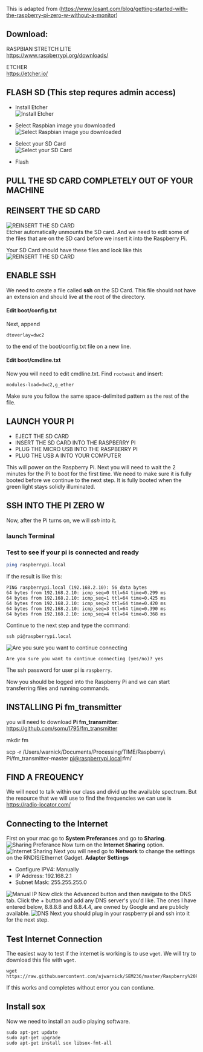 This is adapted from (https://www.losant.com/blog/getting-started-with-the-raspberry-pi-zero-w-without-a-monitor)


## Download:

RASPBIAN STRETCH LITE  
https://www.raspberrypi.org/downloads/

ETCHER  
https://etcher.io/


## FLASH SD (This step requres admin access)
- Install Etcher  
![Install Etcher](https://raw.githubusercontent.com/ajwarnick/SEM236/master/Raspberry%20Pi/img/ras_pi_demo_1.png)

- Select Raspbian image you downloaded  
![Select Raspbian image you downloaded](https://raw.githubusercontent.com/ajwarnick/SEM236/master/Raspberry%20Pi/img/ras_pi_demo_2.png)

- Select your SD Card   
![Select your SD Card](https://raw.githubusercontent.com/ajwarnick/SEM236/master/Raspberry%20Pi/img/ras_pi_demo_3.png)

- Flash  



## PULL THE SD CARD COMPLETELY OUT OF YOUR MACHINE

## REINSERT THE SD CARD
![REINSERT THE SD CARD](https://raw.githubusercontent.com/ajwarnick/SEM236/master/Raspberry%20Pi/img/ras_pi_demo_4.png)  
Etcher automatically unmounts the SD card. And we need to edit some of the files that are on the SD card before we insert it into the Raspberry Pi.  

Your SD Card should have these files and look like this
![REINSERT THE SD CARD](https://raw.githubusercontent.com/ajwarnick/SEM236/master/Raspberry%20Pi/img/ras_pi_demo_5.png)



## ENABLE SSH

We need to create a file called __ssh__ on the SD Card. This file should not have an extension and should live at the root of the directory. 

#### Edit boot/config.txt
Next, append 
```
dtoverlay=dwc2 
```
to the end of the boot/config.txt file on a new line. 

#### Edit boot/cmdline.txt
Now you will need to edit cmdline.txt. Find `rootwait` and insert:
```
modules-load=dwc2,g_ether
```
Make sure you follow the same space-delimited pattern as the rest of the file.


## LAUNCH YOUR PI

- EJECT THE SD CARD
- INSERT THE SD CARD INTO THE RASPBERRY PI
- PLUG THE MICRO USB INTO THE RASPBERRY PI
- PLUG THE USB A INTO YOUR COMPUTER

This will power on the Raspberry Pi. Next you will need to wait the 2 minutes for the Pi to boot for the first time. We need to make sure it is fully booted before we continue to the next step. It is fully booted when the green light stays solidly illuminated.  


## SSH INTO THE PI ZERO W
 Now, after the Pi turns on, we will _ssh_ into it. 
### launch Terminal 
### Test to see if your pi is connected and ready
```bash
ping raspberrypi.local
```
If the result is like this:
```
PING raspberrypi.local (192.168.2.10): 56 data bytes
64 bytes from 192.168.2.10: icmp_seq=0 ttl=64 time=0.299 ms
64 bytes from 192.168.2.10: icmp_seq=1 ttl=64 time=0.425 ms
64 bytes from 192.168.2.10: icmp_seq=2 ttl=64 time=0.420 ms
64 bytes from 192.168.2.10: icmp_seq=3 ttl=64 time=0.390 ms
64 bytes from 192.168.2.10: icmp_seq=4 ttl=64 time=0.368 ms
```

Continue to the next step and type the command:

```
ssh pi@raspberrypi.local
```

![Are you sure you want to continue connecting](https://raw.githubusercontent.com/ajwarnick/SEM236/master/Raspberry%20Pi/img/ras_pi_demo_7.gif)


```
Are you sure you want to continue connecting (yes/no)? yes
```
The ssh password for user pi is `raspberry`.

Now you should be logged into the Raspberry Pi and we can start transferring files and running commands.


## INSTALLING Pi fm_transmitter

you will need to download __Pi fm_transmitter__:
https://github.com/somu1795/fm_transmitter





mkdir fm


scp -r /Users/warnick/Documents/Processing/TIME/Raspberry\ Pi/fm_transmitter-master pi@raspberrypi.local:fm/









## FIND A FREQUENCY 

We will need to talk within our class and divid up the available spectrum. But the resource that we will use to find the frequencies we can use is https://radio-locator.com/





## Connecting to the Internet
First on your mac go to __System Preferances__ and go to __Sharing__.
![Sharing Preferance](https://raw.githubusercontent.com/ajwarnick/SEM236/master/Raspberry%20Pi/img/ras_pi_demo_8.png)
Now turn on the __Internet Sharing__ option.
![Internet Sharing](https://raw.githubusercontent.com/ajwarnick/SEM236/master/Raspberry%20Pi/img/ras_pi_demo_9.png)
Next you will need go to __Network__ to change the settings on the RNDIS/Ethernet Gadget.
__Adapter Settings__
- Configure IPV4: Manually
- IP Address: 192.168.2.1
- Subnet Mask: 255.255.255.0

![Manual IP](https://raw.githubusercontent.com/ajwarnick/SEM236/master/Raspberry%20Pi/img/ras_pi_demo_11.png)
Now click the Advanced button and then navigate to the DNS tab. Click the + button and add any DNS server's you'd like. The ones I have entered below, 8.8.8.8 and 8.8.4.4, are owned by Google and are publicly available. 
![DNS](https://raw.githubusercontent.com/ajwarnick/SEM236/master/Raspberry%20Pi/img/ras_pi_demo_10.png)
Next you should plug in your raspberry pi and ssh into it for the next step.

## Test Internet Connection
The easiest way to test if the internet is working is to use `wget`. We will try to download this file with `wget`.
```
wget https://raw.githubusercontent.com/ajwarnick/SEM236/master/Raspberry%20Pi/Raspberry%20Pi%20Setup.md
```
If this works and completes without error you can contiune.

## Install sox
Now we need to install an audio playing software.
```
sudo apt-get update 
sudo apt-get upgrade
sudo apt-get install sox libsox-fmt-all
```
